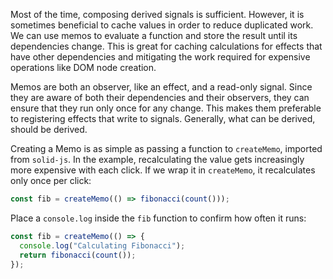 Most of the time, composing derived signals is sufficient. However, it is sometimes beneficial to cache values 
in order to reduce duplicated work. We can use memos to evaluate a function and store the result until its dependencies change. This is great for caching calculations for effects that have other dependencies and mitigating the work required for expensive operations like DOM node creation.

Memos are both an observer, like an effect, and a read-only signal. Since they are aware of both their dependencies and their observers, they can ensure that they run only once for any change. This makes them preferable to registering effects that write to signals. Generally, what can be derived, should be derived.

Creating a Memo is as simple as passing a function to `createMemo`, imported from `solid-js`. In the example, recalculating the value gets increasingly more expensive with each click. If we wrap it in `createMemo`, it recalculates only once per click:

```jsx
const fib = createMemo(() => fibonacci(count()));
```
Place a `console.log` inside the `fib` function to confirm how often it runs:
```jsx
const fib = createMemo(() => {
  console.log("Calculating Fibonacci");
  return fibonacci(count());
});
```
